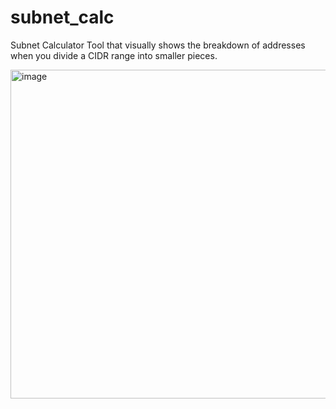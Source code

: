 # subnet_calc

Subnet Calculator Tool that visually shows the breakdown of addresses when you divide a CIDR range into smaller pieces.

<img width="526" alt="image" src="https://user-images.githubusercontent.com/10898493/223282349-65c23dd4-bf5d-447b-88e3-8bbe95617e42.png">
